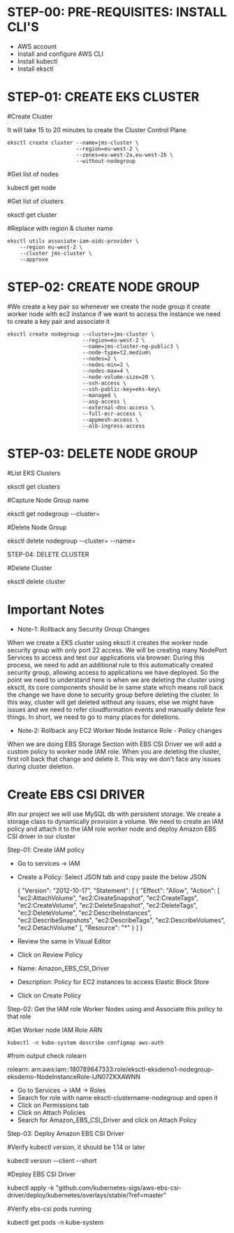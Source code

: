 # STEP-00: PRE-REQUISITES: INSTALL CLI'S

- AWS account 
- Install and configure AWS CLI
- Install kubectl
- Install eksctl

# STEP-01: CREATE EKS CLUSTER

#Create Cluster

It will take 15 to 20 minutes to create the Cluster Control Plane 

    eksctl create cluster --name=jms-cluster \
                          --region=eu-west-2 \
                          --zones=eu-west-2a,eu-west-2b \
                          --without-nodegroup 

#Get list of nodes

  kubectl get node

#Get list of clusters

  eksctl get cluster 

#Replace with region & cluster name

    eksctl utils associate-iam-oidc-provider \
        --region eu-west-2 \
        --cluster jms-cluster \
        --approve

# STEP-02: CREATE NODE GROUP

#We create a key pair so whenever we create the node group it create worker node with ec2 instance if we want to access the instance we need to create a key pair and associate it

    eksctl create nodegroup --cluster=jms-cluster \
                            --region=eu-west-2 \
                            --name=jms-cluster-ng-public3 \
                            --node-type=t2.medium\
                            --nodes=2 \
                            --nodes-min=2 \
                            --nodes-max=4 \
                            --node-volume-size=20 \
                            --ssh-access \
                            --ssh-public-key=eks-key\
                            --managed \
                            --asg-access \
                            --external-dns-access \
                            --full-ecr-access \
                            --appmesh-access \
                            --alb-ingress-access 

# STEP-03: DELETE NODE GROUP

#List EKS Clusters

  eksctl get clusters

#Capture Node Group name

  eksctl get nodegroup --cluster=<clusterName>

#Delete Node Group

  eksctl delete nodegroup --cluster=<clusterName> --name=<nodegroupName>

STEP-04: DELETE CLUSTER

#Delete Cluster

  eksctl delete cluster <clusterName>

# Important Notes

- Note-1: Rollback any Security Group Changes

When we create a EKS cluster using eksctl it creates the worker node security group with only port 22 access.
We will be creating many NodePort Services to access and test our applications via browser.
During this process, we need to add an additional rule to this automatically created security group, allowing access to  applications we have deployed.
So the point we need to understand here is when we are deleting the cluster using eksctl, its core components should be in same state which means roll back the change we have done to security group before deleting the cluster.
In this way, cluster will get deleted without any issues, else we might have issues and we need to refer cloudformation events and manually delete few things. In short, we need to go to many places for deletions.

- Note-2: Rollback any EC2 Worker Node Instance Role - Policy changes

When we are doing EBS Storage Section with EBS CSI Driver we will add a custom policy to worker node IAM role.
When you are deleting the cluster, first roll back that change and delete it.
This way we don't face any issues during cluster deletion.

# Create EBS CSI DRIVER 
#In our project we will use MySQL db with persistent storage. We create a storage class to dynamically provision a volume. We need to create an IAM policy and attach it to the IAM role worker node and deploy Amazon EBS CSI driver in our cluster

Step-01: Create IAM policy 

- Go to services -> IAM
- Create a Policy:
    Select JSON tab and copy paste the below JSON


    {
      "Version": "2012-10-17",
      "Statement": [
        {
          "Effect": "Allow",
          "Action": [
            "ec2:AttachVolume",
            "ec2:CreateSnapshot",
            "ec2:CreateTags",
            "ec2:CreateVolume",
            "ec2:DeleteSnapshot",
            "ec2:DeleteTags",
            "ec2:DeleteVolume",
            "ec2:DescribeInstances",
            "ec2:DescribeSnapshots",
            "ec2:DescribeTags",
            "ec2:DescribeVolumes",
            "ec2:DetachVolume"
          ],
          "Resource": "*"
        }
      ]
    }

- Review the same in Visual Editor
- Click on Review Policy
- Name: Amazon_EBS_CSI_Driver
- Description: Policy for EC2 instances to access Elastic Block Store
- Click on Create Policy

Step-02: Get the IAM role Worker Nodes using and Associate this policy to that role

#Get Worker node IAM Role ARN

    kubectl -n kube-system describe configmap aws-auth

#from output check rolearn

rolearn: arn:aws:iam::180789647333:role/eksctl-eksdemo1-nodegroup-eksdemo-NodeInstanceRole-IJN07ZKXAWNN

- Go to Services -> IAM -> Roles
- Search for role with name eksctl-clustername-nodegroup and open it
- Click on Permissions tab
- Click on Attach Policies
- Search for Amazon_EBS_CSI_Driver and click on Attach Policy

Step-03: Deploy Amazon EBS CSI Driver

#Verify kubectl version, it should be 1.14 or later

  kubectl version --client --short

#Deploy EBS CSI Driver

  kubectl apply -k "github.com/kubernetes-sigs/aws-ebs-csi-driver/deploy/kubernetes/overlays/stable/?ref=master"

#Verify ebs-csi pods running

  kubectl get pods -n kube-system
